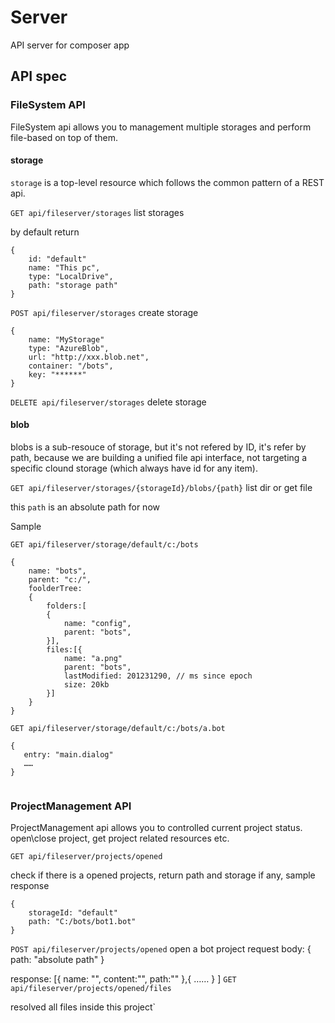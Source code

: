 # Server
API server for composer app

## API spec

### FileSystem API
FileSystem api allows you to management multiple storages and perform file-based on top of them.  


#### storage

`storage` is a top-level resource which follows the common pattern of a REST api. 

`GET api/fileserver/storages` list storages

by default return 
```
{
    id: "default"
    name: "This pc",
    type: "LocalDrive",
    path: "storage path"
}
```

`POST api/fileserver/storages` create storage

```
{
    name: "MyStorage"
    type: "AzureBlob",
    url: "http://xxx.blob.net",
    container: "/bots",
    key: "******"
}
```

`DELETE api/fileserver/storages` delete storage


#### blob
blobs is a sub-resouce of storage, but it's not refered by ID, it's refer by path, because we are building a unified file api interface, not targeting a specific clound storage (which always have id for any item).  

`GET api/fileserver/storages/{storageId}/blobs/{path}` list dir or get file

this `path` is an absolute path for now

Sample 
```
GET api/fileserver/storage/default/c:/bots

{
    name: "bots",
    parent: "c:/",
    foolderTree: 
    {
        folders:[
        {
            name: "config",
            parent: "bots",
        }],
        files:[{
            name: "a.png"
            parent: "bots",
            lastModified: 201231290, // ms since epoch
            size: 20kb
        }]
    }
}

GET api/fileserver/storage/default/c:/bots/a.bot 

{
   entry: "main.dialog"
   ……
}


```

### ProjectManagement API

ProjectManagement api allows you to controlled current project status. open\close project, get project related resources etc. 

`GET api/fileserver/projects/opened`

check if there is a opened projects, return path and storage if any, sample response
``` 
{
    storageId: "default"
    path: "C:/bots/bot1.bot"
}
```

`POST api/fileserver/projects/opened`
open a bot project
request body:
{
    path: "absolute path"
}

response:
[{
    name: "",
    content:"",
    path:""
  },{
    ……
  }
]
`GET api/fileserver/projects/opened/files`

resolved all files inside this project`

